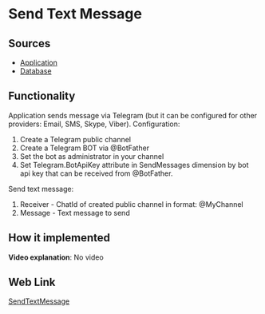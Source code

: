 # Send Text Message

## Sources

- [Application](https://github.com/LearnFractal/FractalPlatform/tree/main/FractalPlatform.Examples/Applications/SendTextMessage/SendTextMessageApplication.cs)
- [Database](https://github.com/LearnFractal/FractalPlatform/tree/main/FractalPlatform.Examples/Databases/SendTextMessage)

## Functionality

Application sends message via Telegram (but it can be configured for other providers: Email, SMS, Skype, Viber).
Configuration:
1. Create a Telegram public channel
2. Create a Telegram BOT via @BotFather
3. Set the bot as administrator in your channel
4. Set Telegram.BotApiKey attribute in SendMessages dimension by bot api key that can be received from @BotFather.

Send text message:
1. Receiver - ChatId of created public channel in format: @MyChannel
2. Message - Text message to send

## How it implemented

**Video explanation**: No video

## Web Link

[SendTextMessage](https://fraplat.tech/jupiter/SendTextMessage)

